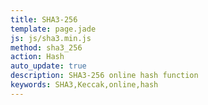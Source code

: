 ```yaml
---
title: SHA3-256
template: page.jade
js: js/sha3.min.js
method: sha3_256
action: Hash
auto_update: true
description: SHA3-256 online hash function
keywords: SHA3,Keccak,online,hash
---
```

